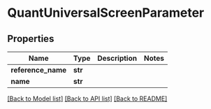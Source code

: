 # QuantUniversalScreenParameter


## Properties
Name | Type | Description | Notes
------------ | ------------- | ------------- | -------------
**reference_name** | **str** |  | 
**name** | **str** |  | 

[[Back to Model list]](../README.md#documentation-for-models) [[Back to API list]](../README.md#documentation-for-api-endpoints) [[Back to README]](../README.md)


